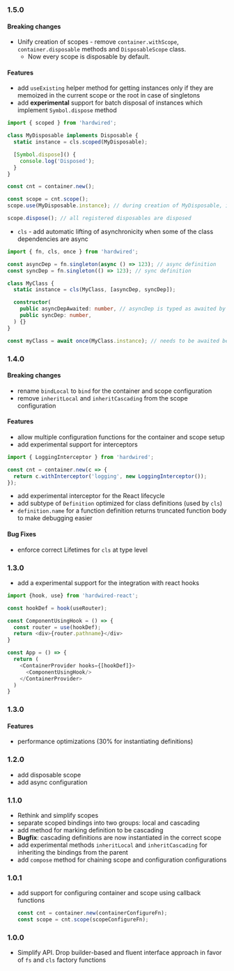 ### 1.5.0

#### Breaking changes

- Unify creation of scopes - remove `container.withScope`, `container.disposable` methods and `DisposableScope` class.
  - Now every scope is disposable by default.

#### Features

- add `useExisting` helper method for getting instances only if they are memoized in the current scope or the root in case of singletons
- add **experimental** support for batch disposal of instances which implement `Symbol.dispose` method

```typescript
import { scoped } from 'hardwired';

class MyDisposable implements Disposable {
  static instance = cls.scoped(MyDisposable);

  [Symbol.dispose]() {
    console.log('Disposed');
  }
}

const cnt = container.new();

const scope = cnt.scope();
scope.use(MyDisposable.instance); // during creation of MyDisposable, it gets registered in the scope as disposable

scope.dispose(); // all registered disposables are disposed
```

- `cls` - add automatic lifting of asynchronicity when some of the class dependencies are async

```typescript
import { fn, cls, once } from 'hardwired';

const asyncDep = fn.singleton(async () => 123); // async definition
const syncDep = fn.singleton(() => 123); // sync definition

class MyClass {
  static instance = cls(MyClass, [asyncDep, syncDep]);

  constructor(
    public asyncDepAwaited: number, // asyncDep is typed as awaited by the container
    public syncDep: number,
  ) {}
}

const myClass = await once(MyClass.instance); // needs to be awaited because MyClass.instance is async
```

### 1.4.0

#### Breaking changes

- rename `bindLocal` to `bind` for the container and scope configuration
- remove `inheritLocal` and `inheritCascading` from the scope configuration

#### Features

- allow multiple configuration functions for the container and scope setup
- add experimental support for interceptors

```typescript
import { LoggingInterceptor } from 'hardwired';

const cnt = container.new(c => {
  return c.withInterceptor('logging', new LoggingInterceptor());
});
```

- add experimental interceptor for the React lifecycle
- add subtype of `Definition` optimized for class definitions (used by `cls`)
- `definition.name` for a function definition returns truncated function body to make debugging easier

#### Bug Fixes

- enforce correct Lifetimes for `cls` at type level

### 1.3.0

- add a experimental support for the integration with react hooks

```typescript jsx
import {hook, use} from 'hardwired-react';

const hookDef = hook(useRouter);

const ComponentUsingHook = () => {
  const router = use(hookDef);
  return <div>{router.pathname}</div>
}

const App = () => {
  return (
    <ContainerProvider hooks={[hookDef]}>
      <ComponentUsingHook/>
    </ContainerProvider>
  )
}
```

### 1.3.0

#### Features

- performance optimizations (30% for instantiating definitions)

### 1.2.0

- add disposable scope
- add async configuration

### 1.1.0

- Rethink and simplify scopes
- separate scoped bindings into two groups: local and cascading
- add method for marking definition to be cascading
- **Bugfix**: cascading definitions are now instantiated in the correct scope
- add experimental methods `inheritLocal` and `inheritCascading` for inheriting the bindings from the parent
- add `compose` method for chaining scope and configuration configurations

### 1.0.1

- add support for configuring container and scope using callback functions
  ```typescript
  const cnt = container.new(containerConfigureFn);
  const scope = cnt.scope(scopeConfigureFn);
  ```

### 1.0.0

- Simplify API. Drop builder-based and fluent interface approach in favor of `fs` and `cls` factory functions
